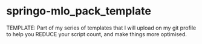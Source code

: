 # springo-mlo_pack_template
TEMPLATE: Part of my series of templates that I will upload on my git profile to help you REDUCE your script count, and make things more optimised.
